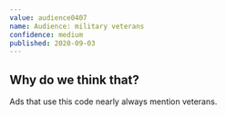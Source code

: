 ```yaml
---
value: audience0407
name: Audience: military veterans
confidence: medium
published: 2020-09-03
---
```


## Why do we think that?

Ads that use this code nearly always mention veterans.
